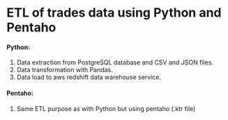 # ETL of trades data using Python and Pentaho

#### Python:
1. Data extraction from PostgreSQL database and CSV and JSON files.
2. Data transformation with Pandas.
3. Data load to aws redshift data warehouse service.

#### Pentaho:
1. Same ETL purpose as with Python but using pentaho (.ktr file)
